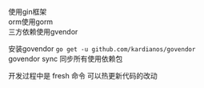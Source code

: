 使用gin框架  
orm使用gorm  
三方依赖使用gvendor

安装govendor 
`go get -u github.com/kardianos/govendor`  
govendor sync 同步所有使用依赖包

开发过程中是 fresh 命令 可以热更新代码的改动